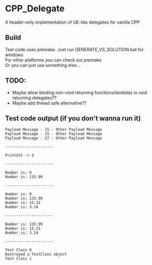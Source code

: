 # CPP_Delegate
 A header-only implementation of UE-like delegates for vanilla CPP


## Build
Test code uses premake. Just run GENERATE_VS_SOLUTION.bat for windows  
For other platforms you can check out premake  
Or you can just use something else...  


## TODO:
- Maybe allow binding non-void returning functions/lambdas in void returning delegates??
- Maybe add thread safe alternative??


## Test code output (if you don't wanna run it)
```
Payload Message - 15 - Other Payload Message
Payload Message - 15 - Other Payload Message
Payload Message - 27 - Other Payload Message

----------------------

PrintInt -> 5

----------------------

Number is: 0
Number is: 133.99

----------------------

Number is: 0
Number is: 133.99
Number is: 15.21
Number is: 3.14

----------------------

Number is: 133.99
Number is: 15.21
Number is: 3.14

----------------------

Test Class 0
Destroyed a TestClass object
Test Class 1
```